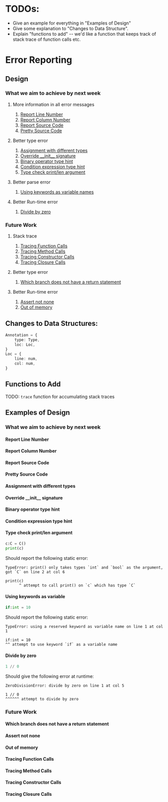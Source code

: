 # TODOs:
- Give an example for everything in "Examples of Design"
- Give some explanation to "Changes to Data Structure".
- Explain "functions to add" -- we'd like a function that keeps track of stack trace of function calls etc.

# Error Reporting

## Design
### What we aim to achieve by next week
1. More information in all error messages
	1. [Report Line Number](#report-line-number)
	2. [Report Column Number](#report-column-number)
	3. [Report Source Code](#report-source-code)
	4. [Pretty Source Code](#pretty-source-code)

2. Better type error
	1. [Assignment with different types](#Assignment-with-different-types)
	2. [Override \_\_init\_\_ signature](#override-\_\_init\_\_-signature)
	3. [Binary operator type hint](#binary-operator-type-hint)
	4. [Condition expression type hint](#condition-expression-type-hint)
	5. [Type check print/len argument](#type-check-print/len-argument)

3. Better parse error
	1. [Using keywords as variable names](#using-keywords-as-variable)

4. Better Run-time error
	1. [Divide by zero](#divide-by-zero)

### Future Work
1. Stack trace
	1. [Tracing Function Calls](#tracing-function-calls)
	2. [Tracing Method Calls](#tracing-method-calls)
	3. [Tracing Constructor Calls](#tracing-constructor-calls)
	4. [Tracing Closure Calls](#tracing-closure-calls)

2. Better type error
	1. [Which branch does not have a return statement](#which-branch-does-not-have-a-return-statement)

2. Better Run-time error
	1. [Assert not none](#assert-not-none)
	2. [Out of memory](#out-of-memory)



## Changes to Data Structures:

```ts
Annotation = {
	type: Type,
	loc: Loc,
}
Loc = {
	line: num,
	col: num,
}
```



## Functions to Add

TODO: `trace` function for accumulating stack traces

## Examples of Design

### What we aim to achieve by next week

#### Report Line Number

#### Report Column Number
#### Report Source Code
#### Pretty Source Code
#### Assignment with different types
#### Override \_\_init\_\_ signature
#### Binary operator type hint
#### Condition expression type hint
#### Type check print/len argument

```python
c:C = C()
print(c)
```

Should report the following static error:

```
TypeError: print() only takes types `int` and `bool` as the argument, got `C` on line 2 at col 6

print(c)
      ^ attempt to call print() on `c` which has type `C`
```



#### Using keywords as variable

```python
if:int = 10
```

Should report the following static error:

```
TypeError: using a reserved keyword as variable name on line 1 at col 1

if:int = 10
^^ attempt to use keyword `if` as a variable name
```



#### Divide by zero
```python 
1 // 0
```
Should give the following error at runtime:
```
ZeroDivisionError: divide by zero on line 1 at col 5

1 // 0
^^^^^^ attempt to divide by zero
```

### Future Work
#### Which branch does not have a return statement

#### Assert not none
#### Out of memory
#### Tracing Function Calls
#### Tracing Method Calls
#### Tracing Constructor Calls
#### Tracing Closure Calls